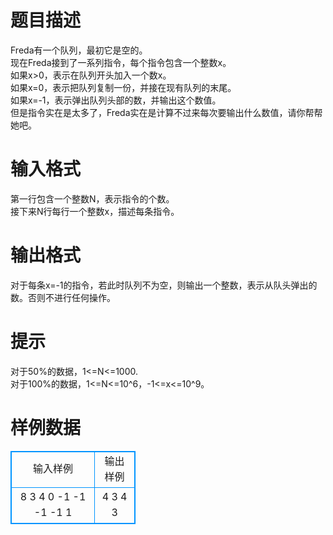 # 

 
 # 题目描述 
Freda有一个队列，最初它是空的。<br>现在Freda接到了一系列指令，每个指令包含一个整数x。<br>如果x&gt;0，表示在队列开头加入一个数x。<br>如果x=0，表示把队列复制一份，并接在现有队列的末尾。<br>如果x=-1，表示弹出队列头部的数，并输出这个数值。<br>但是指令实在是太多了，Freda实在是计算不过来每次要输出什么数值，请你帮帮她吧。<br> 

 
 # 输入格式 
第一行包含一个整数N，表示指令的个数。<br>接下来N行每行一个整数x，描述每条指令。<br> 

 
 # 输出格式 
对于每条x=-1的指令，若此时队列不为空，则输出一个整数，表示从队头弹出的数。否则不进行任何操作。<br> 

 
 # 提示 
对于50%的数据，1&lt;=N&lt;=1000.<br>对于100%的数据，1&lt;=N&lt;=10^6，-1&lt;=x&lt;=10^9。<br> 
# 样例数据
<style>
        table,table tr th, table tr td { border:1px solid #0094ff; }
        table { width: 200px; min-height: 25px; line-height: 25px; text-align: center; border-collapse: collapse;}   
    </style>
<table>
	<tr>
		<td>输入样例</td>
		<td>输出样例</td>
	</tr>
<tr><td>8
3
4
0
-1
-1
-1
-1
1
</td><td>4
3
4
3
</td></tr></table>
